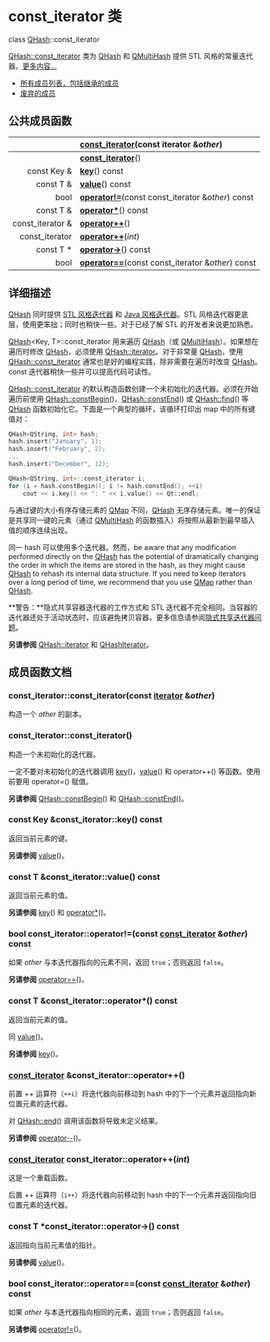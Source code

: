 # const_iterator 类

class [QHash](../../H/QHash/QHash.md)::const_iterator

[QHash::const_iterator](../../H/QHash/QHash-const-iterator.md) 类为 [QHash](../../H/QHash/QHash.md) 和 [QMultiHash](../../M/QMultiHash/QMultiHash.md) 提供 STL 风格的常量迭代器。[更多内容...](QHash-const-iterator.md#详细描述)

- [所有成员列表，包括继承的成员](../../H/QHash/QHash-const-iterator-members.md)
- [废弃的成员](../../H/QHash/QHash-const-iterator-obsolete.md)



## 公共成员函数

|                  | **[const_iterator](QHash-const-iterator.md#const_iteratorconst_iteratorconst-iterator-other)**(const iterator &*other*) |
| ----------------: | :------------------------------------------------------------ |
|                  | **[const_iterator](QHash-const-iterator.md#const_iteratorconst_iterator)**() |
| const Key &      | **[key](QHash-const-iterator.md#const-key-const_iteratorkey-const)**() const |
| const T &        | **[value](QHash-const-iterator.md#const-t-const_iteratorvalue-const)**() const |
| bool             | **[operator!=](QHash-const-iterator.md#bool-const_iteratoroperatorconst-const_iterator-other-const)**(const const_iterator &*other*) const |
| const T &        | **[operator\*](QHash-const-iterator.md#const-t-const_iteratoroperator-const)**() const |
| const_iterator & | **[operator++](QHash-const-iterator.md#const_iterator-const_iteratoroperator)**() |
| const_iterator   | **[operator++](QHash-const-iterator.md#const_iterator-const_iteratoroperatorint)**(*int*) |
| const T *        | **[operator->](QHash-const-iterator.md#const-t-const_iteratoroperator--const)**() const |
| bool             | **[operator==](QHash-const-iterator.md#bool-const_iteratoroperatorconst-const_iterator-other-const-1)**(const const_iterator &*other*) const |



## 详细描述

[QHash](../../H/QHash/QHash.md) 同时提供 [STL 风格迭代器](../../C/Container_Classes/Container_Classes.md#STL-风格迭代器) 和 [Java 风格迭代器](../../C/Container_Classes/Container_Classes.md#Java-风格迭代器)。STL 风格迭代器更底层，使用更笨拙；同时也稍快一些。对于已经了解 STL 的开发者来说更加熟悉。

[QHash](../../H/QHash/QHash.md)<Key, T>::const_iterator 用来遍历 [QHash](../../H/QHash/QHash.md)（或 [QMultiHash](../../M/QMultiHash/QMultiHash.md)）。如果想在遍历时修改 [QHash](../../H/QHash/QHash.md)，必须使用 [QHash::iterator](../../H/QHash/QHash-iterator.md)。对于非常量 [QHash](../../H/QHash/QHash.md)，使用 [QHash::const_iterator](../../H/QHash/QHash-const-iterator.md) 通常也是好的编程实践，除非需要在遍历时改变 [QHash](../../H/QHash/QHash.md)。const 迭代器稍快一些并可以提高代码可读性。

[QHash::const_iterator](../../H/QHash/QHash-const-iterator.md) 的默认构造函数创建一个未初始化的迭代器。必须在开始遍历前使用  [QHash::constBegin](../../H/QHash/QHash.md#qhashconst_iterator-qhashconstbegin-const)()，[QHash::constEnd](../../H/QHash/QHash.md#qhashconst_iterator-qhashconstend-const)() 或 [QHash::find](../../H/QHash/QHash.md#qhashiterator-qhashfindconst-key-key)() 等 [QHash](../../H/QHash/QHash.md) 函数初始化它。下面是一个典型的循环，该循环打印出 map 中的所有键值对：

```c++
QHash<QString, int> hash;
hash.insert("January", 1);
hash.insert("February", 2);
...
hash.insert("December", 12);

QHash<QString, int>::const_iterator i;
for (i = hash.constBegin(); i != hash.constEnd(); ++i)
    cout << i.key() << ": " << i.value() << Qt::endl;
```

与通过键的大小有序存储元素的 [QMap](../../M/QMap/QMap.md) 不同，[QHash](../../H/QHash/QHash.md) 无序存储元素。唯一的保证是共享同一键的元素（通过 [QMultiHash](../../M/QMultiHash/QMultiHash.md) 的函数插入）将按照从最新到最早插入值的顺序连续出现。

同一 hash 可以使用多个迭代器。然而，be aware that any modification performed directly on the [QHash](../../H/QHash/QHash.md) has the potential of dramatically changing the order in which the items are stored in the hash, as they might cause [QHash](../../H/QHash/QHash.md) to rehash its internal data structure. If you need to keep iterators over a long period of time, we recommend that you use [QMap](../../M/QMap/QMap.md) rather than [QHash](../../H/QHash/QHash.md).

**警告：**隐式共享容器迭代器的工作方式和 STL 迭代器不完全相同。当容器的迭代器还处于活动状态时，应该避免拷贝容器。更多信息请参阅[隐式共享迭代器问题](../../C/Container_Classes/Container_Classes.md#隐式共享迭代器问题)。

**另请参阅** [QHash::iterator](../../H/QHash/QHash-iterator.md) 和 [QHashIterator](../../H/QHashIterator/QHashIterator.md)。

## 成员函数文档

### const_iterator::const_iterator(const [iterator](../../H/QHash/QHash-iterator.md) &*other*)

构造一个 *other* 的副本。

### const_iterator::const_iterator()

构造一个未初始化的迭代器。

一定不要对未初始化的迭代器调用 [key](QHash-const-iterator.md#const-key-const_iteratorkey-const)()，[value](QHash-const-iterator.md#const-t-const_iteratorvalue-const)() 和 operator++() 等函数。使用前要用 operator=() 赋值。

**另请参阅** [QHash::constBegin](../../H/QHash/QHash.md#qhashconst_iterator-qhashconstbegin-const)() 和 [QHash::constEnd](../../H/QHash/QHash.md#qhashconst_iterator-qhashconstend-const)()。

### const Key &const_iterator::key() const

返回当前元素的键。

**另请参阅** [value](QHash-const-iterator.md#const-t-const_iteratorvalue-const)()。

### const T &const_iterator::value() const

返回当前元素的值。

**另请参阅** [key](QHash-const-iterator.md#const-key-const_iteratorkey-const)() 和 [operator*](QHash-const-iterator.md#const-t-const_iteratoroperator-const)()。

### bool const_iterator::operator!=(const [const_iterator](QHash-const-iterator.md#const_iteratorconst_iterator) &*other*) const

如果 *other* 与本迭代器指向的元素不同，返回 `true`；否则返回 `false`。

**另请参阅** [operator==](QHash-const-iterator.md#bool-const_iteratoroperatorconst-const_iterator-other-const-1)()。

### const T &const_iterator::operator*() const

返回当前元素的值。

同 [value](QHash-const-iterator.md#const-t-const_iteratorvalue-const)()。

**另请参阅** [key](QHash-const-iterator.md#const-key-const_iteratorkey-const)()。

### [const_iterator](QHash-const-iterator.md#const_iteratorconst_iterator) &const_iterator::operator++()

前置 ++ 运算符（`++i`）将迭代器向前移动到 hash 中的下一个元素并返回指向新位置元素的迭代器。

对 [QHash::end](../../H/QHash/QHash.md#qhashiterator-qhashend)() 调用该函数将导致未定义结果。

**另请参阅** [operator--](../../H/QHash/QHash-const-iterator-obsolete.md#const_iterator-const_iteratoroperator--)()。

### [const_iterator](QHash-const-iterator.md#const_iteratorconst_iterator) const_iterator::operator++(*int*)

这是一个重载函数。

后置 ++ 运算符（`i++`）将迭代器向前移动到 hash 中的下一个元素并返回指向旧位置元素的迭代器。

### const T *const_iterator::operator->() const

返回指向当前元素值的指针。

**另请参阅** [value](QHash-const-iterator.md#const-t-const_iteratorvalue-const)()。

### bool const_iterator::operator==(const [const_iterator](QHash-const-iterator.md#const_iteratorconst_iterator) &*other*) const

如果 *other* 与本迭代器指向相同的元素，返回 `true`；否则返回 `false`。

**另请参阅** [operator!=](QHash-const-iterator.md#bool-const_iteratoroperatorconst-const_iterator-other-const)()。
